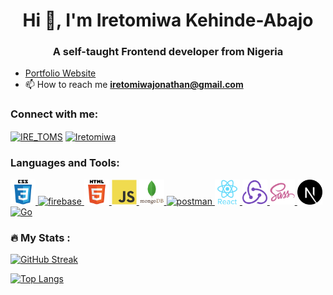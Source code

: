 <h1 align="center">Hi 👋, I'm Iretomiwa Kehinde-Abajo</h1>
<h3 align="center">A self-taught Frontend developer from Nigeria</h3>

- <a href="https://iretomiwa.netlify.app" target="_blank">Portfolio Website</a>
- 📫 How to reach me **iretomiwajonathan@gmail.com**

<h3 align="left">Connect with me:</h3>
<p align="left">
<a href="https://twitter.com/IRE_TOMS" target="_blank"><img align="center" src="https://raw.githubusercontent.com/rahuldkjain/github-profile-readme-generator/master/src/images/icons/Social/twitter.svg" alt="IRE_TOMS" height="30" width="40" /></a>
<a href="https://linkedin.com/in/iretomiwa-kehinde-abajo-46898a197" target="_blank"><img align="center" src="https://raw.githubusercontent.com/rahuldkjain/github-profile-readme-generator/master/src/images/icons/Social/linked-in-alt.svg" alt="Iretomiwa" height="30" width="40" /></a>
</p>

<h3 align="left">Languages and Tools:</h3>
<p align="left">  <a href="https://www.w3schools.com/css/" target="_blank" rel="noreferrer"> <img src="https://raw.githubusercontent.com/devicons/devicon/master/icons/css3/css3-original-wordmark.svg" alt="css3" width="40" height="40"/> </a> <a href="https://firebase.google.com/" target="_blank" rel="noreferrer"> <img src="https://www.vectorlogo.zone/logos/firebase/firebase-icon.svg" alt="firebase" width="40" height="40"/> </a> <a href="https://www.w3.org/html/" target="_blank" rel="noreferrer"> <img src="https://raw.githubusercontent.com/devicons/devicon/master/icons/html5/html5-original-wordmark.svg" alt="html5" width="40" height="40"/> </a> <a href="https://developer.mozilla.org/en-US/docs/Web/JavaScript" target="_blank" rel="noreferrer"> <img src="https://raw.githubusercontent.com/devicons/devicon/master/icons/javascript/javascript-original.svg" alt="javascript" width="40" height="40"/> </a> <a href="https://www.mongodb.com/" target="_blank" rel="noreferrer"> <img src="https://raw.githubusercontent.com/devicons/devicon/master/icons/mongodb/mongodb-original-wordmark.svg" alt="mongodb" width="40" height="40"/> </a> <a href="https://postman.com" target="_blank" rel="noreferrer"> <img src="https://www.vectorlogo.zone/logos/getpostman/getpostman-icon.svg" alt="postman" width="40" height="40"/> </a> <a href="https://reactjs.org/" target="_blank" rel="noreferrer"> <img src="https://raw.githubusercontent.com/devicons/devicon/master/icons/react/react-original-wordmark.svg" alt="react" width="40" height="40"/> </a> <a href="https://redux.js.org" target="_blank" rel="noreferrer"> <img src="https://raw.githubusercontent.com/devicons/devicon/master/icons/redux/redux-original.svg" alt="redux" width="40" height="40"/> </a> <a href="https://sass-lang.com" target="_blank" rel="noreferrer"> <img src="https://raw.githubusercontent.com/devicons/devicon/master/icons/sass/sass-original.svg" alt="sass" width="40" height="40"/> </a> <a href="https://nextjs.org/" target="_blank" rel="noreferrer"> <img src="/nextjs-icon-svgrepo-com.svg" alt="nextjs" width="40" height="40"/> </a> <a href="https://go.dev/" target="_blank" rel="noreferrer"> <img src="https://go.dev/blog/go-brand/Go-Logo/SVG/Go-Logo_Blue.svg" alt="Go" width="40" height="40"/> </a>  </p>

### :fire: My Stats :

[![GitHub Streak](http://github-readme-streak-stats.herokuapp.com?user=Iretoms&theme=prussian&background=000000)](https://git.io/streak-stats)

[![Top Langs](https://github-readme-stats.vercel.app/api/top-langs/?username=Iretoms&layout=compact&theme=vision-friendly-dark)](https://github.com/anuraghazra/github-readme-stats)
